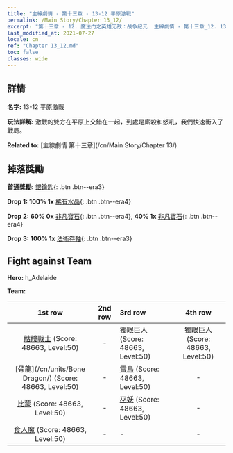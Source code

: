 ```yaml
---
title: "主線劇情 - 第十三章 - 13-12 平原激戰"
permalink: /Main Story/Chapter 13_12/
excerpt: "第十三章 - 12. 魔法门之英雄无敌：战争纪元  主線劇情 - 第十三章_12. 13-12 平原激戰"
last_modified_at: 2021-07-27
locale: cn
ref: "Chapter 13_12.md"
toc: false
classes: wide
---
```


## 詳情

 **名字:** 13-12 平原激戰

 **玩法詳解:** 激戰的雙方在平原上交錯在一起，到處是廝殺和怒吼，我們快速衝入了戰局。

 **Related to:** [主線劇情 第十三章](/cn/Main Story/Chapter 13/)

## 掉落獎勵

 **首通獎勵:** [銀鑰匙](/cn/Items/con_693/){: .btn .btn--era3}

 **Drop 1:** **100% 1x** [稀有水晶](/cn/Items/mat_45/){: .btn .btn--era4}

 **Drop 2:** **60% 0x** [非凡寶石](/cn/Items/mat_37/){: .btn .btn--era4}, **40% 1x** [非凡寶石](/cn/Items/mat_37/){: .btn .btn--era4}

 **Drop 3:** **100% 1x** [法術卷軸](/cn/Items/con_694/){: .btn .btn--era3}


## Fight against Team
 **Hero:** h_Adelaide

 **Team:**


  | 1st row | 2nd row | 3rd row | 4th row |
  |:----:|:----:|:----|:----:|
  | [骷髏戰士](/cn/units/Skeleton/) (Score: 48663, Level:50)  | - | [獨眼巨人](/cn/units/Cyclops/) (Score: 48663, Level:50)  | [獨眼巨人](/cn/units/Cyclops/) (Score: 48663, Level:50)  |
  | [骨龍](/cn/units/Bone Dragon/) (Score: 48663, Level:50)  | - | [雷鳥](/cn/units/Roc/) (Score: 48663, Level:50)  | - |
  | [比蒙](/cn/units/Behemoth/) (Score: 48663, Level:50)  | - | [巫妖](/cn/units/Lich/) (Score: 48663, Level:50)  | - |
  | [食人魔](/cn/units/Ogre/) (Score: 48663, Level:50)  | - | - | - |



